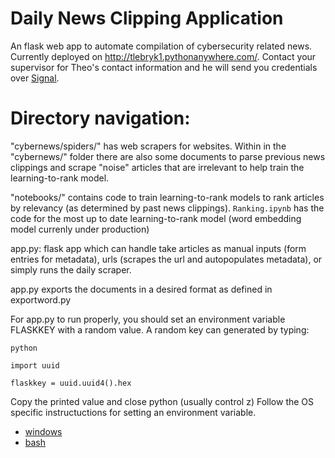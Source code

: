# Daily News Clipping Application

An flask web app to automate compilation of cybersecurity related news. Currently deployed on http://tlebryk1.pythonanywhere.com/. Contact your supervisor for Theo's contact information and he will send you credentials over [Signal](https://signal.org/download/). 

# Directory navigation:
"cybernews/spiders/" has web scrapers for websites. Within in the "cybernews/" folder there are also some documents to parse previous news clippings and scrape "noise" articles that are irrelevant to help train the learning-to-rank model. 

"notebooks/" contains code to train learning-to-rank models to rank articles by relevancy (as determined by past news clippings). `Ranking.ipynb` has the code for the most up to date learning-to-rank model (word embedding model currenly under production)

app.py: flask app which can handle take articles as manual inputs (form entries for metadata), urls (scrapes the url and autopopulates metadata), or simply runs the daily scraper. 

app.py exports the documents in a desired format as defined in exportword.py

For app.py to run properly, you should set an environment variable FLASKKEY with a random value. A random key can generated by typing:
```
python

import uuid

flaskkey = uuid.uuid4().hex 
```

Copy the printed value and close python (usually control z)
Follow the OS specific instructuctions for setting an environment variable. 
- [windows](https://www.dowdandassociates.com/blog/content/howto-set-an-environment-variable-in-windows-command-line-and-registry/)
- [bash](https://devconnected.com/set-environment-variable-bash-how-to/)


    